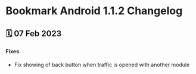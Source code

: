 # Bookmark Android 1.1.2 Changelog

<h2>🗓 07 Feb 2023</h2>

#### Fixes
- Fix showing of back button when traffic is opened with another module